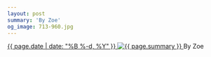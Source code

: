 ```yaml
---
layout: post
summary: 'By Zoe'
og_image: 713-960.jpg
---
```


<p>
 <time>
  <a href="/713">
   {{ page.date | date: "%B %-d, %Y" }}
  </a>
 </time>
 <a href="/713">
  <img alt="{{ page.summary }}" data-taken="12/1/2017" sizes="(min-width: 700px) 50vw, calc(100vw - 2rem)" src="{{ site.assets_url }}/713-480.jpg" srcset="{{ site.assets_url }}/713-240.jpg 240w, {{ site.assets_url }}/713-480.jpg 480w, {{ site.assets_url }}/713-720.jpg 720w, {{ site.assets_url }}/713-960.jpg 960w"/>
 </a>
 <span>
  By Zoe
 </span>
</p>
